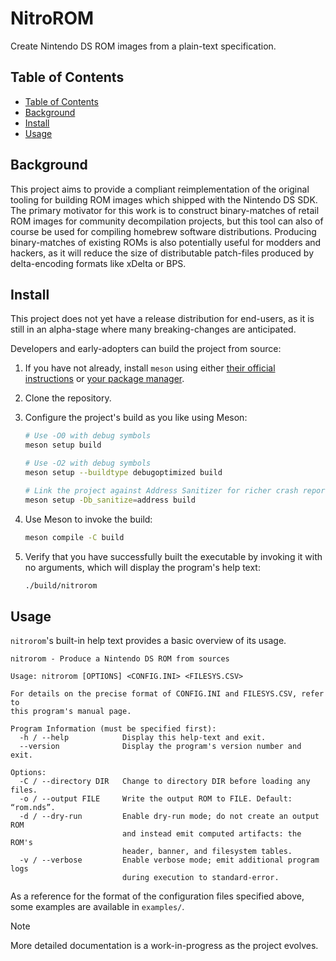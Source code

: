 # NitroROM

Create Nintendo DS ROM images from a plain-text specification.

## Table of Contents

<!--toc:start-->

- [Table of Contents](#table-of-contents)
- [Background](#background)
- [Install](#install)
- [Usage](#usage)
  <!--toc:end-->

## Background

This project aims to provide a compliant reimplementation of the original
tooling for building ROM images which shipped with the Nintendo DS SDK. The
primary motivator for this work is to construct binary-matches of retail ROM
images for community decompilation projects, but this tool can also of course be
used for compiling homebrew software distributions. Producing binary-matches of
existing ROMs is also potentially useful for modders and hackers, as it will
reduce the size of distributable patch-files produced by delta-encoding formats
like xDelta or BPS.

## Install

This project does not yet have a release distribution for end-users, as it is
still in an alpha-stage where many breaking-changes are anticipated.

Developers and early-adopters can build the project from source:

1. If you have not already, install `meson` using either [their official
   instructions][getting-meson] or [your package manager][repology-meson].
2. Clone the repository.
3. Configure the project's build as you like using Meson:

    ```sh
    # Use -O0 with debug symbols
    meson setup build

    # Use -O2 with debug symbols
    meson setup --buildtype debugoptimized build

    # Link the project against Address Sanitizer for richer crash reports
    meson setup -Db_sanitize=address build
    ```

4. Use Meson to invoke the build:

    ```sh
    meson compile -C build
    ```

5. Verify that you have successfully built the executable by invoking it with no
   arguments, which will display the program's help text:

    ```sh
    ./build/nitrorom
    ```

[getting-meson]: https://mesonbuild.com/Getting-meson.html
[repology-meson]: https://repology.org/project/meson/versions

## Usage

`nitrorom`'s built-in help text provides a basic overview of its usage.

```text
nitrorom - Produce a Nintendo DS ROM from sources

Usage: nitrorom [OPTIONS] <CONFIG.INI> <FILESYS.CSV>

For details on the precise format of CONFIG.INI and FILESYS.CSV, refer to
this program's manual page.

Program Information (must be specified first):
  -h / --help            Display this help-text and exit.
  --version              Display the program's version number and exit.

Options:
  -C / --directory DIR   Change to directory DIR before loading any files.
  -o / --output FILE     Write the output ROM to FILE. Default: “rom.nds”.
  -d / --dry-run         Enable dry-run mode; do not create an output ROM
                         and instead emit computed artifacts: the ROM's
                         header, banner, and filesystem tables.
  -v / --verbose         Enable verbose mode; emit additional program logs
                         during execution to standard-error.
```

As a reference for the format of the configuration files specified above, some
examples are available in `examples/`.

> [!NOTE]
> More detailed documentation is a work-in-progress as the project evolves.

